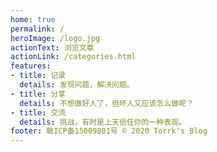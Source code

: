 ```yaml
---
home: true
permalink: /
heroImage: /logo.jpg
actionText: 浏览文章
actionLink: /categories.html
features:
- title: 记录
  details: 发现问题，解决问题。
- title: 分享
  details: 不想做好人了，但坏人又应该怎么做呢？
- title: 交流
  details: 挑战，有时是上天信任你的一种表现。
footer: 赣ICP备15009801号 © 2020 Torrk's Blog
---
```

